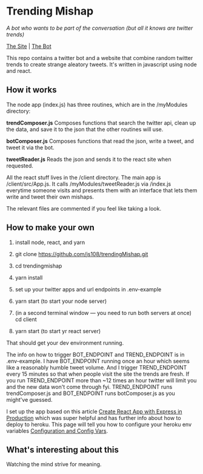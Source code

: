 # Trending Mishap
*A bot who wants to be part of the conversation (but all it knows are twitter trends)*

[The Site](https://trending-mishap.herokuapp.com/) | [The Bot](https://twitter.com/trending_mishap)

This repo contains a twitter bot and a website that combine random twitter trends to create strange aleatory tweets. It's written in javascript using node and react.

## How it works

The node app (index.js) has three routines, which are in the /myModules directory:

**trendComposer.js** Composes functions that search the twitter api, clean up the data, and save it to the json that the other routines will use.

**botComposer.js** Composes functions that read the json, write a tweet, and tweet it via the bot.

**tweetReader.js** Reads the json and sends it to the react site when requested.

All the react stuff lives in the /client directory. The main app is /client/src/App.js. It calls /myModules/tweetReader.js via /index.js everytime someone visits and presents them with an interface that lets them write and tweet their own mishaps.

The relevant files are commented if you feel like taking a look.

## How to make your own

1. install node, react, and yarn

2. git clone https://github.com/js108/trendingMishap.git

3. cd trendingmishap

4. yarn install

5. set up your twitter apps and url endpoints in .env-example

6. yarn start (to start your node server)

7. (in a second terminal window — you need to run both servers at once) cd client

8. yarn start (to start yr react server)

That should get your dev environment running.

The info on how to trigger BOT_ENDPOINT and TREND_ENDPOINT is in .env-example. I have BOT_ENDPOINT running once an hour which seems like a reasonably humble tweet volume. And I trigger TREND_ENDPOINT every 15 minutes so that when people visit the site the trends are fresh. If you run TREND_ENDPOINT more than ~12 times an hour twitter will limit you and the new data won't come through fyi. TREND_ENDPOINT runs trendComposer.js and BOT_ENDPOINT runs botComposer.js as you might've guessed.

I set up the app based on this article [Create React App with Express in Production](https://daveceddia.com/create-react-app-express-production) which was super helpful and has further info about how to deploy to heroku. This page will tell you how to configure your heroku env variables [Configuration and Config Vars](https://devcenter.heroku.com/articles/config-vars).

## What's interesting about this
Watching the mind strive for meaning.